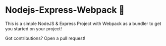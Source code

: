 # Nodejs-Express-Webpack 🎉
This is a simple NodeJS & Express Project with Webpack as a bundler to get you started on your project!

Got contributions? Open a pull request!
